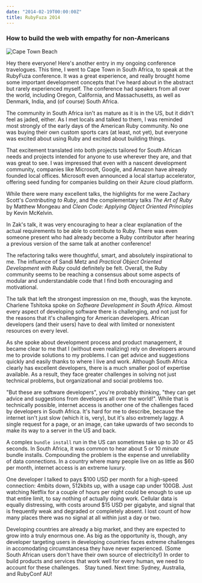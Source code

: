 ```yaml
---
date: "2014-02-19T00:00:00Z"
title: RubyFuza 2014
---
```


### How to build the web with empathy for non-Americans

![Cape Town Beach](beach.jpg)

Hey there everyone! Here's another entry in my ongoing conference travelogues. This time, I went to Cape Town in South Africa, to speak at the RubyFuza conference. It was a great experience, and really brought home some important development concepts that I've heard about in the abstract but rarely experienced myself. The conference had speakers from all over the world, including Oregon, California, and Massachusetts, as well as Denmark, India, and (of course) South Africa.

The community in South Africa isn't as mature as it is in the US, but it didn't feel as jaded, either. As I met locals and talked to them, I was reminded most strongly of the early days of the American Ruby community. No one was buying their own custom sports cars (at least, not yet), but everyone was excited about using Ruby and excited about building things. 

That excitement translated into both projects tailored for South African needs and projects intended for anyone to use wherever they are, and that was great to see. I was impressed that even with a nascent development community, companies like Microsoft, Google, and Amazon have already founded local offices. Microsoft even announced a local startup accelerator, offering seed funding for companies building on their Azure cloud platform.

While there were many excellent talks, the highlights for me were Zachary Scott's _Contributing to Ruby_, and the complementary talks _The Art of Ruby_ by Matthew Mongeau and _Clean Code: Applying Object Oriented Principles_ by Kevin McKelvin.

In Zak's talk, it was very encouraging to hear a clear explanation of the actual requirements to be able to contribute to Ruby. There was even someone present who had already become a Ruby contributor after hearing a previous version of the same talk at another conference!

The refactoring talks were thoughtful, smart, and absolutely inspirational to me. The influence of Sandi Metz and _Practical Object Oriented Development with Ruby_ could definitely be felt. Overall, the Ruby community seems to be reaching a consensus about some aspects of modular and understandable code that I find both encouraging and motivational.

The talk that left the strongest impression on me, though, was the keynote. Charlene Tshitoka spoke on _Software Development in South Africa_. Almost every aspect of developing software there is challenging, and not just for the reasons that it's challenging for American developers. African developers (and their users) have to deal with limited or nonexistent resources on every level.

As she spoke about development process and product management, it became clear to me that I (without even realizing) rely on developers around me to provide solutions to my problems. I can get advice and suggestions quickly and easily thanks to where I live and work. Although South Africa clearly has excellent developers, there is a much smaller pool of expertise available. As a result, they face greater challenges in solving not just technical problems, but organizational and social problems too.

"But these are software developers", you're probably thinking, "they can get advice and suggestions from developers all over the world!". While that is technically possible, internet access is another one of the challenges faced by developers in South Africa. It's hard for me to describe, because the internet isn't just slow (which it is, very), but it's also extremely laggy. A single request for a page, or an image, can take upwards of two seconds to make its way to a server in the US and back.

A complex `bundle install` run in the US can sometimes take up to 30 or 45 seconds. In South Africa, it was common to hear about 5 or 10 _minute_ bundle installs. Compounding the problem is the expense and unreliability of data connections. In a country where many people live on as little as $60 per month, internet access is an extreme luxury.

One developer I talked to pays $100 USD per month for a high-speed connection: 4mbits down, 512kbits up, with a usage cap under 100GB. Just watching Netflix for a couple of hours per night could be enough to use up that entire limit, to say nothing of actually doing work. Cellular data is equally distressing, with costs around $15 USD per gigabyte, and signal that is frequently weak and degraded or completely absent. I lost count of how many places there was no signal at all within just a day or two. 

Developing countries are already a big market, and they are expected to grow into a truly enormous one. As big as the opportunity is, though, any developer targeting users in developing countries faces extreme challenges in accomodating circumstancesa they have never experienced. (Some South African users don't have their own source of electricity!) In order to build products and services that work well for every human, we need to account for these challenges.
  
Stay tuned. Next time: Sydney, Australia, and RubyConf AU!

